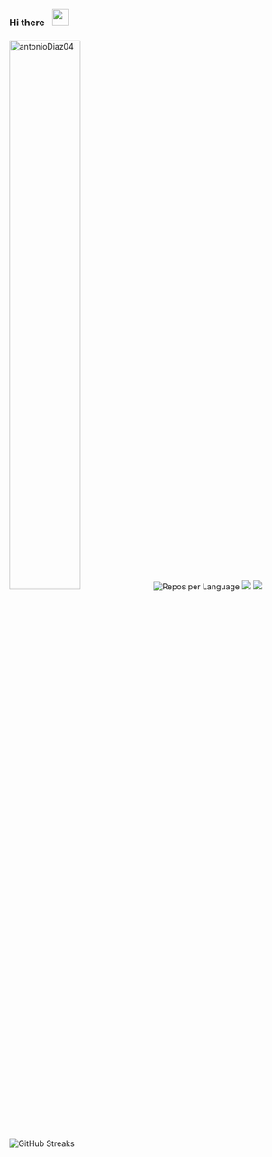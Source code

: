 ### Hi there  <img align="rigth" alt="" width="30px" style="padding:10px;" src="https://images.emojiterra.com/google/noto-emoji/animated-emoji/1f44b.gif" />
 


<a href="#-my-github-stats--"><img   width="50%" src="https://gh-readme-profile.vercel.app/api?username=antonioDiaz04&theme=neon-dark&border_width=0&border_radius=15.2&hide_border=true" alt="antonioDiaz04" /></a>
![Repos per Language](https://github-profile-summary-cards.vercel.app/api/cards/repos-per-language?username=antonioDiaz04&theme=blue_green)
![](https://github-profile-summary-cards.vercel.app/api/cards/profile-details?username=antonioDiaz04&theme=midnight_purple)
![](https://github-profile-summary-cards.vercel.app/api/cards/productive-time?username=antonioDiaz04&theme=github_dark)
![GitHub Streaks](http://github-readme-streak-stats.herokuapp.com?user=antonioDiaz04&theme=dracula&hide_border=true)


